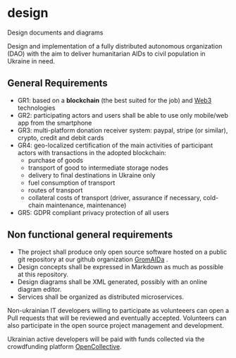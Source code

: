 # design
Design documents and diagrams

Design and implementation of a fully distributed autonomous organization (DAO) with the aim to deliver humanitarian AIDs to civil population in Ukraine in need.

## General Requirements

- GR1: based on a __blockchain__ (the best suited for the job) and [Web3](https://en.wikipedia.org/wiki/Web3) technologies
- GR2: participating actors and users shall be able to use only mobile/web app from the smartphone 
- GR3: multi-platform donation receiver system: paypal, stripe (or similar), crypto, credit and debit cards
- GR4: geo-localized certification of the main activities of participant actors with transactions in the adopted blockchain:
    - purchase of goods
    - transport of good to intermediate storage nodes
    - delivery to final destinations in Ukraine only
    - fuel consumption of transport
    - routes of transport
    - collateral costs of transport (driver, assurance if necessary, cold-chain maintenance, maintenance)
- GR5: GDPR compliant privacy protection of all users

## Non functional general requirements

- The project shall produce only open source software hosted on a public git repository at our github organization [GromAIDa](https://github.com/GromAIDa) .
- Design concepts shall be expressed in Markdown as much as possible at this repository. 
- Design diagrams shall be XML generated, possibly with an online diagram editor.
- Services shall be organized as distributed microservices. 

Non-ukrainian IT developers willing to participate as volunteeers can open a Pull requests that will be reviewed and eventually accepted. Volunteers can also participate in the open source project management and development.

Ukrainian active developers will be paid with funds collected via the crowdfunding platform [OpenCollective](https://opencollective.com/gromaida-dev).
